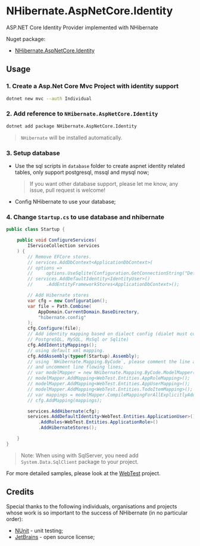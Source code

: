 # NHibernate.AspNetCore.Identity

ASP.NET Core Identity Provider implemented with NHibernate

Nuget package:

- [NHibernate.AspNetCore.Identity](https://www.nuget.org/packages/NHibernate.AspNetCore.Identity/)

## Usage

### 1. Create a Asp.Net Core Mvc Project with identity support

```sh
dotnet new mvc --auth Individual
```

### 2. Add reference to `NHibernate.AspNetCore.Identity`

```sh
dotnet add package NHibernate.AspNetCore.Identity
```

> `NHibernate` will be installed automatically.

### 3. Setup database

- Use the sql scripts in `database` folder to create aspnet identity related tables, only support postgresql, mssql and mysql now;

  > If you want other database support, please let me know, any issue, pull request is welcome!

- Config NHibernate to use your database;

### 4. Change `Startup.cs` to use database and nhibernate

```cs
public class Startup {

    public void ConfigureServices(
        IServiceCollection services
    ) {
        // Remove EFCore stores.
        // services.AddDbContext<ApplicationDbContext>(
        // options =>
        //     options.UseSqlite(Configuration.GetConnectionString("DefaultConnection")));
        // services.AddDefaultIdentity<IdentityUser>()
        //     .AddEntityFrameworkStores<ApplicationDbContext>();

        // Add Hibernate stores
        var cfg = new Configuration();
        var file = Path.Combine(
            AppDomain.CurrentDomain.BaseDirectory,
            "hibernate.config"
        );
        cfg.Configure(file);
        // Add identity mapping based on dialect config (dialet must contains
        // PostgreSQL, MySQL, MsSql or Sqlite)
        cfg.AddIdentityMappings();
        // using default xml mapping.
        cfg.AddAssembly(typeof(Startup).Assembly);
        // using `NHibernate.Mapping.ByCode`, please comment the line above,
        // and uncomment line flowing lines;
        // var modelMapper = new NHibernate.Mapping.ByCode.ModelMapper();
        // modelMapper.AddMapping<WebTest.Entities.AppRoleMapping>();
        // modelMapper.AddMapping<WebTest.Entities.AppUserMapping>();
        // modelMapper.AddMapping<WebTest.Entities.TodoItemMapping>();
        // var mappings = modelMapper.CompileMappingForAllExplicitlyAddedEntities();
        // cfg.AddMapping(mappings);

        services.AddHibernate(cfg);
        services.AddDefaultIdentity<WebTest.Entities.ApplicationUser>()
            .AddRoles<WebTest.Entities.ApplicationRole>()
            .AddHibernateStores();

    }
}
```

> Note: When using with SqlServer, you need add `System.Data.SqlClient` package to your project.

For more detailed samples, please look at the [WebTest](https://github.com/nhibernate/NHibernate.AspNetCore.Identity/tree/master/test/WebTest) project.

## Credits

Special thanks to the following individuals, organisations and projects whose work is so important to the success of NHibernate (in no particular order):

- [NUnit](https://nunit.org/) - unit testing;
- [JetBrains](https://www.jetbrains.com/?from=NHibernate.AspNetCore.Identity) - open source license;
